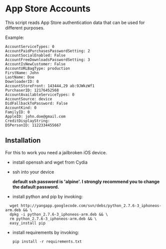 # App Store Accounts

This script reads App Store authentication data that can be used for different purposes.

Example:
```
AccountServiceTypes: 0
AccountPaidPurchasesPasswordSetting: 2
AccountSocialEnabled: False
AccountFreeDownloadsPasswordSetting: 3
AccountIsNewCustomer: False
AccountURLBagType: production
FirstName: John
LastName: Doe
DownloaderID: 0
AccountStoreFront: 143444,29 ab:9JWkzWf1
PurchaserID: 12176452568
AccountAvailableServiceTypes: 0
AccountSource: device
DidFallbackToPassword: False
AccountKind: 0
FamilyID: 0
AppleID: john.doe@gmail.com
CreditDisplayString: 
DSPersonID: 1122334455667
```


## Installation
For this to work you need a jailbroken iOS device.

* install openssh and wget from Cydia
* ssh into your device 

  **default ssh password is 'alpine'. I strongly recommend you to change the dafault password.**
* install python and pip by invoking:
```
  wget http://yangapp.googlecode.com/svn/debs/python_2.7.6-3_iphoneos-arm.deb && \
  dpkg -i python_2.7.6-3_iphoneos-arm.deb && \
  rm python_2.7.6-3_iphoneos-arm.deb && \
  easy_install pip
```

* install requirements by invoking:

  `pip install -r requirements.txt`
